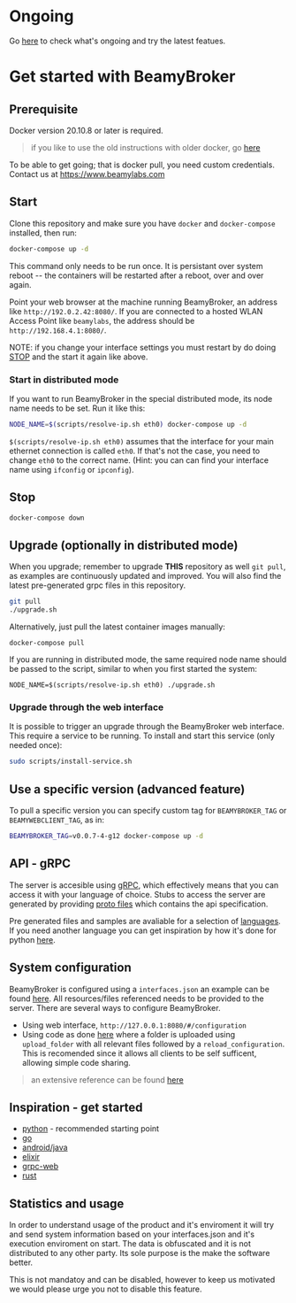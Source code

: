 # Ongoing

Go [here](https://github.com/beamylabs/beamylabs-start/discussions) to check
what's ongoing and try the latest featues.

# Get started with BeamyBroker

## Prerequisite

Docker version 20.10.8 or later is required.

> if you like to use the old instructions with older docker, go [here](https://github.com/beamylabs/beamylabs-start/tree/16e84cbac82a740abe189a92cd1a2c1405710516)

To be able to get going; that is docker pull, you need custom credentials.
Contact us at https://www.beamylabs.com

## Start

Clone this repository and make sure you have `docker` and `docker-compose`
installed, then run:

```bash
docker-compose up -d
```

This command only needs to be run once. It is persistant over system reboot --
the containers will be restarted after a reboot, over and over again.

Point your web browser at the machine running BeamyBroker, an address like
`http://192.0.2.42:8080/`. If you are connected to a hosted WLAN Access Point
like `beamylabs`, the address should be `http://192.168.4.1:8080/`.

NOTE: if you change your interface settings you must restart by do doing
[STOP](#stop) and the start it again like above.

### Start in distributed mode

If you want to run BeamyBroker in the special distributed mode, its node name
needs to be set. Run it like this:

```bash
NODE_NAME=$(scripts/resolve-ip.sh eth0) docker-compose up -d
```

`$(scripts/resolve-ip.sh eth0)` assumes that the interface for your main
ethernet connection is called `eth0`. If that's not the case, you need to
change `eth0` to the correct name. (Hint: you can can find your interface name
using `ifconfig` or `ipconfig`).

## Stop

```bash
docker-compose down
```

## Upgrade (optionally in distributed mode)

When you upgrade; remember to upgrade **THIS** repository as well `git pull`,
as examples are continuously updated and improved. You will also find the
latest pre-generated grpc files in this repository.

```bash
git pull
./upgrade.sh
```

Alternatively, just pull the latest container images manually:

```base
docker-compose pull
```

If you are running in distributed mode, the same required node name should be
passed to the script, similar to when you first started the system:

```base
NODE_NAME=$(scripts/resolve-ip.sh eth0) ./upgrade.sh
```

### Upgrade through the web interface

It is possible to trigger an upgrade through the BeamyBroker web interface.
This require a service to be running. To install and start this service (only
needed once):

```bash
sudo scripts/install-service.sh
```

## Use a specific version (advanced feature)

To pull a specific version you can specify custom tag for `BEAMYBROKER_TAG` or
`BEAMYWEBCLIENT_TAG`, as in:

```bash
BEAMYBROKER_TAG=v0.0.7-4-g12 docker-compose up -d
```

## API - gRPC

The server is accesible using [gRPC](https://github.com/grpc/grpc#grpc---an-rpc-library-and-framework),
which effectively means that you can access it with your language of choice.
Stubs to access the server are generated by providing [proto files](proto_files/)
which contains the api specification.

Pre generated files and samples are avaliable for a selection of
[languages](examples/grpc). If you need another language you can get
inspiration by how it's done for python
[here](examples/grpc/python/README.md#re-generate-stubs).

## System configuration

BeamyBroker is configured using a `interfaces.json` an example can be found [here](examples/grpc/python/simple_ecu/configuration_can). All resources/files referenced needs to be provided to the server. There are several ways to configure BeamyBroker.
- Using web interface, `http://127.0.0.1:8080/#/configuration`
- Using code as done [here](examples/grpc/python/simple_ecu/ecu.py) where a folder is uploaded using `upload_folder` with all relevant files followed by a `reload_configuration`. This is recomended since it allows all clients to be self sufficent, allowing simple code sharing.

> an extensive reference can be found [here](configuration/interfaces_referense.json)

## Inspiration - get started

- [python](examples/grpc/python/README.md) - recommended starting point
- [go](examples/grpc/go/README.md)
- [android/java](examples/grpc/android/beamyconfiguration/README.md)
- [elixir](examples/grpc/elixir/car5g/README.md)
- [grpc-web](examples/grpc/grpc-web/README.md)
- [rust](examples/grpc/rust/beamybroker-pubsub-example/README.md)

## Statistics and usage

In order to understand usage of the product and it's enviroment it will try and
send system information based on your interfaces.json and it's execution
enviroment on start. The data is obfuscated and it is not distributed to any
other party. Its sole purpose is the make the software better.

This is not mandatoy and can be disabled, however to keep us motivated we would
please urge you not to disable this feature.
